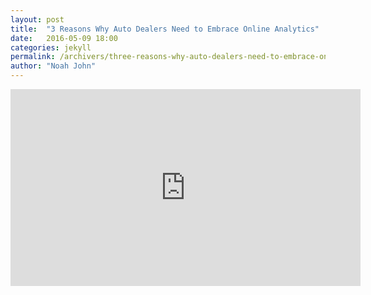 ```yaml
---
layout: post
title:  "3 Reasons Why Auto Dealers Need to Embrace Online Analytics"
date:   2016-05-09 18:00
categories: jekyll
permalink: /archivers/three-reasons-why-auto-dealers-need-to-embrace-online-analytics
author: "Noah John"
---
```


<iframe width="560" height="315" src="https://www.youtube.com/embed/3rvIWEuXUX8" frameborder="0" allowfullscreen></iframe>

	